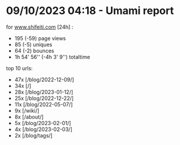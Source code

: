 # 09/10/2023 04:18 - Umami report
for www.shifeiti.com [24h] :

 - 195 (-59) page views
 - 85 (-5) uniques
 - 64 (-2) bounces
 - 1h 54' 56'' (-4h 3' 9'') totaltime


top 10 urls:
 - 47x [/blog/2022-12-09/]
 - 34x [/]
 - 28x [/blog/2023-01-12/]
 - 25x [/blog/2022-12-22/]
 - 11x [/blog/2022-05-07/]
 - 9x [/wiki/]
 - 8x [/about/]
 - 5x [/blog/2023-02-01/]
 - 4x [/blog/2023-02-03/]
 - 2x [/blog/tags/]


